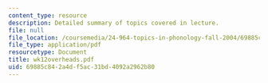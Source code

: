 ```yaml
---
content_type: resource
description: Detailed summary of topics covered in lecture.
file: null
file_location: /coursemedia/24-964-topics-in-phonology-fall-2004/69885c842a4df5ac31bd4092a2962b80_wk12overheads.pdf
file_type: application/pdf
resourcetype: Document
title: wk12overheads.pdf
uid: 69885c84-2a4d-f5ac-31bd-4092a2962b80
---
```

